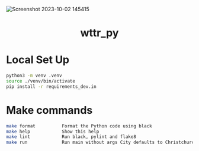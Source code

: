 
![Screenshot 2023-10-02 145415](https://github.com/NamelesssNerd/Hacktoberfest-/assets/87481819/851a3445-19c1-403e-945e-01df2168b3f2)


<h1 align="center">
    <p>wttr_py</p>
</h1>

# Local Set Up 
```bash 
python3 -m venv .venv
source ./venv/bin/activate
pip install -r requirements_dev.in 
```


# Make commands
```bash 
make format          Format the Python code using black
make help            Show this help
make lint            Run black, pylint and flake8 
make run             Run main without args City defaults to Christchurch
```


